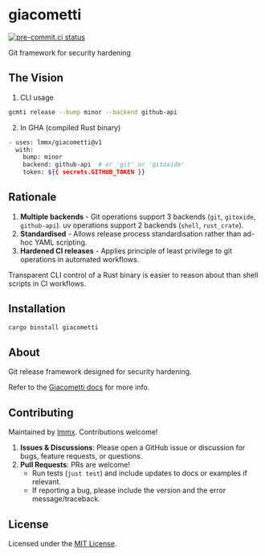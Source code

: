 # giacometti

[![pre-commit.ci status](https://results.pre-commit.ci/badge/github/lmmx/giacometti/master.svg)](https://results.pre-commit.ci/latest/github/lmmx/giacometti/master)

Git framework for security hardening

## The Vision

1. CLI usage

```sh
gcmti release --bump minor --backend github-api
```

2. In GHA (compiled Rust binary)

```sh
- uses: lmmx/giacometti@v1
  with:
    bump: minor
    backend: github-api  # or 'git' or 'gitoxide'
    token: ${{ secrets.GITHUB_TOKEN }}
```

## Rationale


1. **Multiple backends** - Git operations support 3 backends (`git`, `gitoxide`, `github-api`). uv operations support 2 backends (`shell`, `rust_crate`).
2. **Standardised** - Allows release process standardisation rather than ad-hoc YAML scripting.
3. **Hardened CI releases** - Applies principle of least privilege to git operations in automated workflows.

Transparent CLI control of a Rust binary is easier to reason about than shell scripts in CI workflows.

## Installation

```sh
cargo binstall giacometti
```

## About

Git release framework designed for security hardening.

Refer to the [Giacometti docs](https://docs.rs/giacometti) for more info.

## Contributing

Maintained by [lmmx](https://github.com/lmmx). Contributions welcome!

1. **Issues & Discussions**: Please open a GitHub issue or discussion for bugs, feature requests, or questions.
2. **Pull Requests**: PRs are welcome!
   - Run tests (`just test`) and include updates to docs or examples if relevant.
   - If reporting a bug, please include the version and the error message/traceback.

## License

Licensed under the [MIT License](https://github.com/lmmx/giacometti/blob/master/LICENSE).
